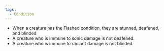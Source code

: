 ```yaml
---
tags:
  - Condition
---
```

- When a creature has the Flashed condition, they are stunned, deafened, and blinded
- A creature who is immune to sonic damage is not deafened.
- A creature who is immune to radiant damage is not blinded.

